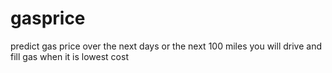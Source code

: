 gasprice
========

predict gas price over the next days or the next 100 miles you will drive and fill gas when it is lowest cost
